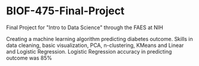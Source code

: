 # BIOF-475-Final-Project
Final Project for "Intro to Data Science" through the FAES at NIH

Creating a machine learning algorithm predicting diabetes outcome. Skills in data cleaning, basic visualization, PCA, n-clustering, KMeans and Linear and Logistic Regression. 
Logistic Regression accuracy in predicting outcome was 85%
